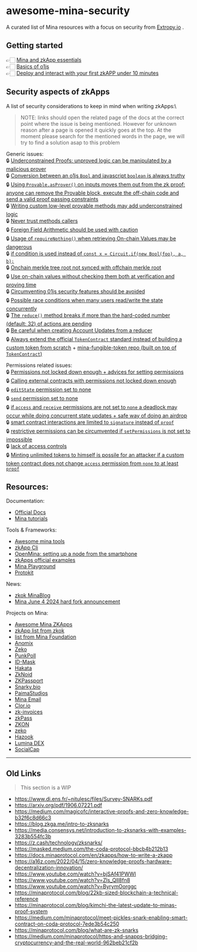 # awesome-mina-security

A curated list of Mina resources with a focus on security from [Extropy.io](https://www.extropy.io/) .

## Getting started
👉🏻 [Mina and zkApp essentials](./GettingStarted/MinaAndZkAppEssentials.md)\
👉🏻 [Basics of o1js](./GettingStarted/o1jsBasics.md)\
👉🏻 [Deploy and interact with your first zkAPP under 10 minutes](./GettingStarted/deployIn10min.md) 

## Security aspects of zkApps
A list of security considerations to keep in mind when writing zkApps:\
>NOTE: links should open the related page of the docs at the correct point where the issue is being mentioned. However for unknown reason after a page is opened it quickly goes at the top. At the moment please search for the mentioned words in the page, we will try to find a solution asap to this problem

Generic issues:\
🔒 [Underconstrained Proofs: unproved logic can be manipulated by a malicious prover](https://docs.minaprotocol.com/zkapps/writing-a-zkapp/introduction-to-zkapps/secure-zkapps#:~:text=exploit%20your%20application.-,Underconstrained,-proofs%3A%20Successfully%20%22calling)\
🔒 [Conversion between an o1js `Bool` and javascript `boolean` is always truthy](https://docs.minaprotocol.com/zkapps/writing-a-zkapp/introduction-to-zkapps/secure-zkapps#rolling-your-own-provable-methods:~:text=boolean%2C%20is%20always-,truthy,-%2C%20so%20this%20always)\
🔒 [Using `Provable.asProver()` on inputs moves them out from the zk proof: anyone can remove the Provable block, execute the off-chain code and send a valid proof passing constraints](https://docs.minaprotocol.com/zkapps/writing-a-zkapp/introduction-to-zkapps/secure-zkapps#fix-adding-the-missing-constraints:~:text=as%20well.%20Progress!%20%F0%9F%9A%80-,However,-%2C%20the%20statement%20about)\
🔒 [Writing custom low-level provable methods may add underconstrained logic](https://docs.minaprotocol.com/zkapps/writing-a-zkapp/introduction-to-zkapps/secure-zkapps#rolling-your-own-provable-methods)\
🔒 [Never trust methods callers](https://docs.minaprotocol.com/zkapps/writing-a-zkapp/introduction-to-zkapps/secure-zkapps#second-problem-we-trusted-the-caller)\
🔒 [Foreign Field Arithmetic should be used with caution](https://docs.minaprotocol.com/zkapps/o1js/foreign-fields#three-kinds-of-foreign-fields)\
🔒 [Usage of `requireNothing()` when retrieving On-chain Values may be dangerous](https://docs.minaprotocol.com/zkapps/o1js/foreign-fields#three-kinds-of-foreign-fields)\
🔒 [if condition is used instead of `const x = Circuit.if(new Bool(foo), a, b);`](https://docs.minaprotocol.com/zkapps/o1js/basic-concepts#conditionals)\
🔒 [Onchain merkle tree root not synced with offchain merkle root](https://docs.minaprotocol.com/zkapps/o1js/merkle-tree#:~:text=is%20always%20in-,sync,-with%20the%20actual)\
🔒 [Use on-chain values without checking them both at verification and proving time](https://docs.minaprotocol.com/zkapps/writing-a-zkapp/introduction-to-zkapps/smart-contracts#:~:text=off%2Dchain%20execution.-,When,-you%20use%20an)\
🔒 [Circumventing 01js security features should be avoided](https://docs.minaprotocol.com/zkapps/writing-a-zkapp/introduction-to-zkapps/secure-zkapps#fix-adding-the-missing-constraints:~:text=flag%20in%20general.-,Security,-advice%20%232%3A%20Don%27t)\
🔒 [Possible race conditions when many users read/write the state concurrently](https://docs.minaprotocol.com/zkapps/writing-a-zkapp/introduction-to-zkapps/smart-contracts#:~:text=and%20update%20state-,concurrently,-.%20It%20is%20applicable)\
🔒 [The `reduce()` method breaks if more than the hard-coded number (default: 32) of actions are pending](https://docs.minaprotocol.com/zkapps/writing-a-zkapp/feature-overview/actions-and-reducer)\
🔒 [Be careful when creating Account Updates from a reducer](https://docs.minaprotocol.com/zkapps/writing-a-zkapp/introduction-to-zkapps/secure-zkapps#dont-deadlock-your-zkapp-by-interacting-with-unknown-accounts:~:text=accounts%20from%20a-,reducer,-%2C%20or%20in%20any)\
🔒 [Always extend the official `TokenContract` standard instead of building a custom token from scratch](https://docs.minaprotocol.com/zkapps/writing-a-zkapp/introduction-to-zkapps/secure-zkapps#when-developing-a-token-extend-a-standard-token-contract) + [mina-fungible-token repo (built on top of `TokenContract`)](https://github.com/MinaFoundation/mina-le-token)

Permissions related issues:\
🔒 [Permissions not locked down enough + advices for setting permissions](https://docs.minaprotocol.com/zkapps/writing-a-zkapp/introduction-to-zkapps/secure-zkapps#lock-down-permissions-as-much-as-possible)\
🔒 [Calling external contracts with permissions not locked down enough](https://docs.minaprotocol.com/zkapps/writing-a-zkapp/introduction-to-zkapps/secure-zkapps#only-call-external-contracts-with-locked-down-permissions)\
🔒 [`editState` permission set to none](https://docs.minaprotocol.com/zkapps/writing-a-zkapp/feature-overview/permissions#types-of-permissions:~:text=the%20smart%20contract.-,However,-%2C%20imagine%20if%20a)\
🔒 [`send` permission set to none](https://docs.minaprotocol.com/zkapps/writing-a-zkapp/feature-overview/permissions#default-permissions)\
🔒 [if `access` and `receive` permissions are not set to `none` a deadlock may occur while doing concurrent state updates + safe way of doing an airdrop](https://docs.minaprotocol.com/zkapps/writing-a-zkapp/introduction-to-zkapps/secure-zkapps#dont-deadlock-your-zkapp-by-interacting-with-unknown-accounts)\
🔒 [smart contract interactions are limited to `signature` instead of `proof`](https://docs.minaprotocol.com/zkapps/writing-a-zkapp/feature-overview/permissions#example-unsecurecontract:~:text=the%20transaction%20succeeds.-,However,-%2C%20this%20way%20of)\
🔒 [restrictive permissions can be circumvented if `setPermissions` is not set to impossible](https://docs.minaprotocol.com/zkapps/writing-a-zkapp/feature-overview/permissions#example-impossible-to-upgrade:~:text=For%20the-,sake,-of%20security%2C%20it)\
🔒 [lack of access controls](https://docs.minaprotocol.com/zkapps/writing-a-zkapp/feature-overview/permissions#example-unsecurecontract:~:text=not%20very%20secure%3A-,Anyone,-can%20call%20the)\
🔒 [Minting unlimited tokens to himself is possile for an attacker if a custom token contract does not change `access` permission from `none` to at least `proof`](https://docs.minaprotocol.com/zkapps/writing-a-zkapp/introduction-to-zkapps/secure-zkapps#dont-deadlock-your-zkapp-by-interacting-with-unknown-accounts:~:text=can%20mint%20an-,arbitrary,-number%20of%20tokens)



## Resources:
Documentation:
- [Official Docs](https://docs.minaprotocol.com/) 
- [Mina tutorials](https://docs.minaprotocol.com/zkapps/tutorials)

Tools & Frameworks:
- [Awesome mina tools](https://github.com/nerdvibe/awesome-mina) 
- [zkApp Cli](https://github.com/o1-labs/zkapp-cli)
- [OpenMina: setting up a node from the smartphone](https://openmina.com/)
- [zkApps official examples](https://github.com/o1-labs/o1js/tree/main/src/examples/zkapps) 
- [Mina Playground](https://www.minaplayground.com/)
- [Protokit](https://protokit.dev/)

News:
- [zkok MinaBlog](https://minablog.zkok.io/) 
- [Mina June 4 2024 hard fork announcement](https://minaprotocol.com/blog/mina-protocols-upcoming-major-upgrade-everything-you-need-to-know) 

Projects on Mina:
- [Awesome Mina ZKApps](https://github.com/iam-dev/awesome-zkApps) 
- [zkApp list from zkok](https://zkok.io/)
- [list from Mina Foundation](https://github.com/MinaFoundation/list-of-projects?tab=readme-ov-file) 
- [Anomix](https://github.com/anomix-zk/anomix-network/tree/main)
- [Zeko](https://github.com/zeko-labs)
- [PunkPoll](https://www.punkpoll.io/)
- [ID-Mask](https://idmask.xyz/)
- [Hakata](https://hakata.io/) 
- [ZkNoid](https://www.zknoid.io/)
- [ZKPassport](https://github.com/MinaFoundation/Core-Grants/issues/18)
- [Snarky.bio](https://snarky.bio/) 
- [PaimaStudios](https://paimastudios.com/) 
- [Mina Email](https://github.com/0xStruct/moolah/tree/main)
- [Clor.io](https://clor.io/)
- [zk-invoices](https://github.com/kriss1897/zk-invoices/tree/main)
- [zkPass](https://zkpass.org/)
- [ZKON](https://www.zkon.xyz/)
- [zeko](https://zeko.io/)
- [Hazook](https://github.com/ycryptx/Hazook-Fast-Zk-Rollup)
- [Lumina DEX](https://luminadex.com/)
- [SocialCap](https://socialcap.app/)

  

---
## Old Links
> This section is a WIP

- https://www.di.ens.fr/~nitulesc/files/Survey-SNARKs.pdf
- https://arxiv.org/pdf/1906.07221.pdf 
- https://medium.com/magicofc/interactive-proofs-and-zero-knowledge-b32f6c8d66c3 
- https://blog.zkga.me/intro-to-zksnarks 
- https://media.consensys.net/introduction-to-zksnarks-with-examples-3283b554fc3b 
- https://z.cash/technology/zksnarks/
- https://masked.medium.com/the-coda-protocol-bbcb4b212b13 
- https://docs.minaprotocol.com/en/zkapps/how-to-write-a-zkapp 
- https://a16z.com/2022/04/15/zero-knowledge-proofs-hardware-decentralization-innovation/
- https://www.youtube.com/watch?v=bjSAf41PWWI
- https://www.youtube.com/watch?v=Zls_QlI8fn8
- https://www.youtube.com/watch?v=ByrymOorggc
- https://minaprotocol.com/blog/22kb-sized-blockchain-a-technical-reference
- https://minaprotocol.com/blog/kimchi-the-latest-update-to-minas-proof-system
- https://medium.com/minaprotocol/meet-pickles-snark-enabling-smart-contract-on-coda-protocol-7ede3b54c250
- https://minaprotocol.com/blog/what-are-zk-snarks
- https://medium.com/minaprotocol/https-and-snapps-bridging-cryptocurrency-and-the-real-world-962beb21cf2b 
